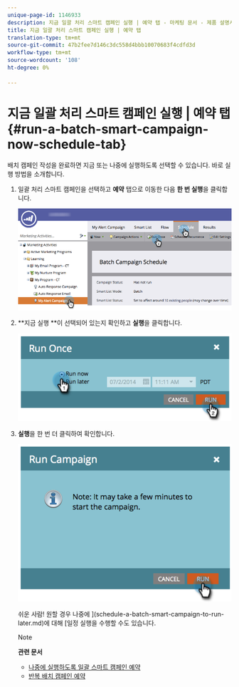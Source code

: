 ```yaml
---
unique-page-id: 1146933
description: 지금 일괄 처리 스마트 캠페인 실행 | 예약 탭 - 마케팅 문서 - 제품 설명서
title: 지금 일괄 처리 스마트 캠페인 실행 | 예약 탭
translation-type: tm+mt
source-git-commit: 47b2fee7d146c3dc558d4bbb10070683f4cdfd3d
workflow-type: tm+mt
source-wordcount: '108'
ht-degree: 0%

---
```



# 지금 일괄 처리 스마트 캠페인 실행 | 예약 탭 {#run-a-batch-smart-campaign-now-schedule-tab}

배치 캠페인 작성을 완료하면 지금 또는 나중에 실행하도록 선택할 수 있습니다. 바로 실행 방법을 소개합니다.

1. 일괄 처리 스마트 캠페인을 선택하고 **예약** 탭으로 이동한 다음 **한 번 실행**&#x200B;을 클릭합니다.

   ![](assets/runcampaignnow-hands.png)

1. **지금 실행 **이 선택되어 있는지 확인하고 **실행**&#x200B;을 클릭합니다.

   ![](assets/image2014-9-19-15-3a57-3a4.png)

1. **실행**&#x200B;을 한 번 더 클릭하여 확인합니다.

   ![](assets/image2014-9-19-15-3a57-3a19.png)

   쉬운 사람! 원할 경우 나중에 ](schedule-a-batch-smart-campaign-to-run-later.md)에 대해 [일정 실행을 수행할 수도 있습니다.

   >[!NOTE]
   >
   >**관련 문서**
   >
   >    
   >    
   >    * [나중에 실행하도록 일괄 스마트 캠페인 예약](schedule-a-batch-smart-campaign-to-run-later.md)
   >    * [반복 배치 캠페인 예약](schedule-a-recurring-batch-campaign.md)


